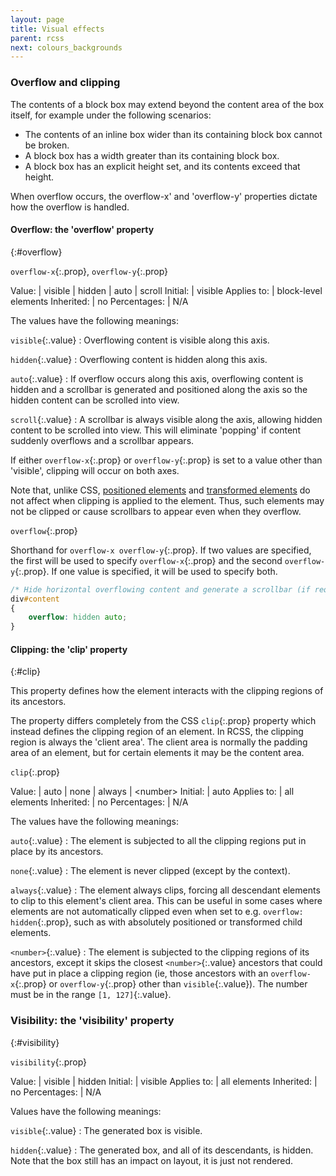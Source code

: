 ```yaml
---
layout: page
title: Visual effects
parent: rcss
next: colours_backgrounds
---
```


### Overflow and clipping

The contents of a block box may extend beyond the content area of the box itself, for example under the following scenarios:

* The contents of an inline box wider than its containing block box cannot be broken.
* A block box has a width greater than its containing block box.
* A block box has an explicit height set, and its contents exceed that height.

When overflow occurs, the overflow-x' and 'overflow-y' properties dictate how the overflow is handled.

#### Overflow: the 'overflow' property
{:#overflow}

`overflow-x`{:.prop}, `overflow-y`{:.prop}

Value: | visible \| hidden \| auto \| scroll
Initial: | visible
Applies to: | block-level elements
Inherited: | no
Percentages: | N/A

The values have the following meanings:

`visible`{:.value}
: Overflowing content is visible along this axis.

`hidden`{:.value}
: Overflowing content is hidden along this axis.

`auto`{:.value}
: If overflow occurs along this axis, overflowing content is hidden and a scrollbar is generated and positioned along the axis so the hidden content can be scrolled into view.

`scroll`{:.value}
: A scrollbar is always visible along the axis, allowing hidden content to be scrolled into view. This will eliminate 'popping' if content suddenly overflows and a scrollbar appears.

If either `overflow-x`{:.prop} or `overflow-y`{:.prop} is set to a value other than 'visible', clipping will occur on both axes.

Note that, unlike CSS, [positioned elements](visual_formatting_model.html#position) and [transformed elements](animations_transitions_transforms.html#transform) do not affect when clipping is applied to the element. Thus, such elements may not be clipped or cause scrollbars to appear even when they overflow.

`overflow`{:.prop}

Shorthand for `overflow-x overflow-y`{:.prop}. If two values are specified, the first will be used to specify `overflow-x`{:.prop} and the second `overflow-y`{:.prop}. If one value is specified, it will be used to specify both.

```css
/* Hide horizontal overflowing content and generate a scrollbar (if required) along the vertical axis. */
div#content
{
	overflow: hidden auto;
}
```

#### Clipping: the 'clip' property
{:#clip}

This property defines how the element interacts with the clipping regions of its ancestors.

The property differs completely from the CSS `clip`{:.prop} property which instead defines the clipping region of an element. In RCSS, the clipping region is always the 'client area'. The client area is normally the padding area of an element, but for certain elements it may be the content area.

`clip`{:.prop}

Value: | auto \| none \| always \| \<number\>
Initial: | auto
Applies to: | all elements
Inherited: | no
Percentages: | N/A

The values have the following meanings:

`auto`{:.value}
: The element is subjected to all the clipping regions put in place by its ancestors.

`none`{:.value}
: The element is never clipped (except by the context).

`always`{:.value}
: The element always clips, forcing all descendant elements to clip to this element's client area. This can be useful in some cases where elements are not automatically clipped even when set to e.g. `overflow: hidden`{:.prop}, such as with absolutely positioned or transformed child elements.

`<number>`{:.value}
: The element is subjected to the clipping regions of its ancestors, except it skips the closest `<number>`{:.value} ancestors that could have put in place a clipping region (ie, those ancestors with an `overflow-x`{:.prop} or `overflow-y`{:.prop} other than `visible`{:.value}). The number must be in the range `[1, 127]`{:.value}.

### Visibility: the 'visibility' property
{:#visibility}

`visibility`{:.prop}

Value: | visible \| hidden
Initial: | visible
Applies to: | all elements
Inherited: | no
Percentages: | N/A

Values have the following meanings:

`visible`{:.value}
: The generated box is visible.

`hidden`{:.value}
: The generated box, and all of its descendants, is hidden. Note that the box still has an impact on layout, it is just not rendered.
